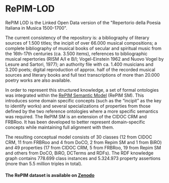 # RePIM-LOD
RePIM LOD is the Linked Open Data version of the "Repertorio della Poesia Italiana in Musica 1500-1700".

The current consistency of the repository is: a bibliography of literary sources of 1.500 titles; the incipit of over 66.000 musical
compositions; a complete bibliography of musical books of secular and spiritual music from the 16th-17th centuries (ca.
3.500 items), references to bibliographic musical repertories (RISM A/I e B/I; Vogel-Einstein 1962 and Nuovo Vogel by
Lesure and Sartori, 1977); an authority file with ca. 1.400 musicians and 3.200 poets; digital reproduction of approx. half
of the recorded musical sources and literary books and full text transcriptions of more than 20.000 poetry works are also
available.
 
In order to represent this structured knowledge, a set of formal ontologies was integrated within the [RePIM
Semantic Model](./Ontologies/RePIM.owl) (RePIM SM). This introduces some domain specific concepts (such as the “incipit” as the key to identify
works) and several specializations of properties from those defined by the two reference ontologies where a more specific
semantics was required. The RePIM SM is an extension of the CIDOC CRM and FRBRoo. It has been developed to better represent
domain-specific concepts while maintaining full alignment with them.

The resulting conceptual model consists of 30 classes (12 from CIDOC CRM, 11 from FRBRoo and 4 from DoCO,
2 from Repim SM and 1 from BiRO) and 49 properties (17 from CIDOC CRM, 5 from FRBRoo, 19 from Repim SM and
others from DoCO, BiRO, DCTerms and RDFs).
The RDF knowledge graph contains 778.699 class instances and 5.324.973 property assertions (more than 5.5 million triples in total).
#### The RePIM dataset is available on [Zenodo](https://doi.org/10.5281/zenodo.5692109)
